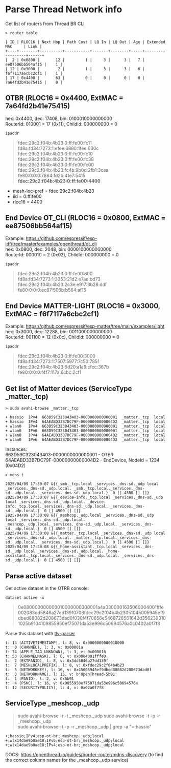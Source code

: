 
# Parse Thread Network info

Get list of routers from Thread BR CLI 
~~~
> router table

| ID | RLOC16 | Next Hop | Path Cost | LQ In | LQ Out | Age | Extended MAC     | Link |
+----+--------+----------+-----------+-------+--------+-----+------------------+------+
|  2 | 0x0800 |       12 |         1 |     3 |      3 |   7 | ee87506bb564af15 |    1 |
| 12 | 0x3000 |        2 |         1 |     3 |      3 |   6 | f6f7117a6cbc2cf1 |    1 |
| 17 | 0x4400 |       63 |         0 |     0 |      0 |   0 | 7a64fd2b41e75415 |    0 |
~~~

## OTBR (RLOC16 = 0x4400, ExtMAC = 7a64fd2b41e75415)
hex: 0x4400, dec: 17408, bin: 0100010000000000  
RouterId: 010001 = 17 (0x11), ChildId: 000000000 = 0  
~~~
ipaddr
~~~
> fdec:29c2:f04b:4b23:0:ff:fe00:fc11  
> fd8a:fd34:7273:1:efee:6880:1fee:630c  
> fdec:29c2:f04b:4b23:0:ff:fe00:fc10  
> fdec:29c2:f04b:4b23:0:ff:fe00:fc38  
> fdec:29c2:f04b:4b23:0:ff:fe00:fc00  
> fdec:29c2:f04b:4b23:fc4b:9b0d:2fb1:3cea  
> fe80:0:0:0:7864:fd2b:41e7:5415
> **fdec:29c2:f04b:4b23:0:ff:fe00:4400**
- mesh-loc-pref = fdec:29c2:f04b:4b23
- iid = 0:ff:fe00
- rloc16 = 4400


## End Device OT_CLI (RLOC16 = 0x0800, ExtMAC = ee87506bb564af15)
Example: https://github.com/espressif/esp-idf/tree/master/examples/openthread/ot_cli  
hex: 0x0800, dec: 2048, bin: 0000100000000000  
RouterId: 000010 = 2 (0x02), ChildId: 000000000 = 0  
~~~
ipaddr
~~~
> fdec:29c2:f04b:4b23:0:ff:fe00:800  
> fd8a:fd34:7273:1:3353:21d2:e7ae:bd73  
> fdec:29c2:f04b:4b23:2c3e:e917:3b28:ddf  
> fe80:0:0:0:ec87:506b:b564:af15  


## End Device MATTER-LIGHT (RLOC16 = 0x3000, ExtMAC = f6f7117a6cbc2cf1)
Example: https://github.com/espressif/esp-matter/tree/main/examples/light  
hex: 0x3000, dec: 12288, bin: 0011000000000000  
RouterId: 001100 = 12 (0x0c), ChildId: 000000000 = 0  
~~~
ipaddr
~~~
> fdec:29c2:f04b:4b23:0:ff:fe00:3000  
> fd8a:fd34:7273:1:7507:5977:7c50:7851  
> fdec:29c2:f04b:4b23:6d20:a1a9:cfcc:367b  
> fe80:0:0:0:f4f7:117a:6cbc:2cf1  


## Get list of Matter devices (ServiceType _matter._tcp)  

~~~
> sudo avahi-browse _matter._tcp

+ hassio  IPv4  663D59C323043403-0000000000000001  _matter._tcp  local
+ hassio  IPv4  64AEABD33B7DC79F-00000000000004D2  _matter._tcp  local
+ wlan0   IPv4  663D59C323043403-0000000000000001  _matter._tcp  local
+ wlan0   IPv6  663D59C323043403-0000000000000001  _matter._tcp  local
+ wlan0   IPv4  64AEABD33B7DC79F-00000000000004D2  _matter._tcp  local
+ wlan0   IPv6  64AEABD33B7DC79F-00000000000004D2  _matter._tcp  local
~~~
Instances:  
663D59C323043403-0000000000000001 - OTBR  
64AEABD33B7DC79F-00000000000004D2 - EndDevice, NodeId = 1234 (0x04D2)  

~~~
> mdns t

2025/04/09 17:30:07 &{{_smb._tcp.local _services._dns-sd._udp local _services._dns-sd._udp.local. _smb._tcp.local._services._dns-sd._udp.local. _services._dns-sd._udp.local.}  0 [] 4500 [] []}
2025/04/09 17:30:07 &{{_device-info._tcp.local _services._dns-sd._udp local _services._dns-sd._udp.local. _device-info._tcp.local._services._dns-sd._udp.local. _services._dns-sd._udp.local.}  0 [] 4500 [] []}
2025/04/09 17:30:08 &{{_meshcop._udp.local _services._dns-sd._udp local _services._dns-sd._udp.local. _meshcop._udp.local._services._dns-sd._udp.local. _services._dns-sd._udp.local.}  0 [] 4500 [] []}
2025/04/09 17:30:08 &{{_matter._tcp.local _services._dns-sd._udp local _services._dns-sd._udp.local. _matter._tcp.local._services._dns-sd._udp.local. _services._dns-sd._udp.local.}  0 [] 4500 [] []}
2025/04/09 17:30:08 &{{_home-assistant._tcp.local _services._dns-sd._udp local _services._dns-sd._udp.local. _home-assistant._tcp.local._services._dns-sd._udp.local. _services._dns-sd._udp.local.}  0 [] 4500 [] []}
~~~


## Parse active dataset
Get active dataset in the OTRB console:
~~~
dataset active -x
~~~
> 0e080000000000010000000300001a4a0300001635060004001fffe002083dd5846a27dd139f0708fdec29c2f04b4b23051045005945ef9dbed88082d208673dad0f030f4f70656e5468726561642d3562393101025b9104109855950ef75071da53e996c50694576a0c0402a0f7f8  
  
Parse this dataset with [tlv-parser](../D/utils/tlv-parser)  
~~~
t: 14 (ACTIVETIMESTAMP), l: 8, v: 0x0000000000010000
t:  0 (CHANNEL), l: 3, v: 0x00001a
t: 74 (APPLE_TAG_UNKNOWN), l: 3, v: 0x000016
t: 53 (CHANNELMASK), l: 6, v: 0x0004001fffe0
t:  2 (EXTPANID), l: 8, v: 0x3dd5846a27dd139f
t:  7 (MESHLOCALPREFIX), l: 8, v: 0xfdec29c2f04b4b23
t:  5 (NETWORKKEY), l: 16, v: 0x45005945ef9dbed88082d208673dad0f
t:  3 (NETWORKNAME), l: 15, v: b'OpenThread-5b91'
t:  1 (PANID), l: 2, v: 0x5b91
t:  4 (PSKC), l: 16, v: 0x9855950ef75071da53e996c50694576a
t: 12 (SECURITYPOLICY), l: 4, v: 0x02a0f7f8
~~~

## ServiceType _meshcop._udp

> sudo avahi-browse -r -t _meshcop._udp
> sudo avahi-browse -t -p -r _meshcop._udp  
> sudo avahi-browse -t -p -r _meshcop._udp | grep -a "=;hassio"  
~~~
+;hassio;IPv4;esp-ot-br;_meshcop._udp;local
+;wlx14dae9b0ae18;IPv6;esp-ot-br;_meshcop._udp;local
+;wlx14dae9b0ae18;IPv4;esp-ot-br;_meshcop._udp;local
~~~

DOCS: https://openthread.io/guides/border-router/mdns-discovery
(to find the correct column names for the _meshcop._udp service)

